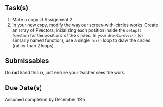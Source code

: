Task(s)
-------
1. Make a copy of Assignment 2
2. In your new copy, modify the way our screen-with-circles works.  Create an array of PVectors, initializing each position inside the ```setup()``` function for the positions of the circles.  In your ```drawCircles()``` (or similarly named function), use a single ```for()``` loop to draw the circles (rather than 2 loops). 


Submissables
------------
Do **not** hand this in, just ensure your teacher sees the work.

Due Date(s)
----------
Assumed completion by December 12th
